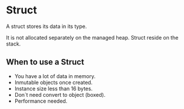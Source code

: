 # Struct

A struct stores its data in its type.

It is not allocated separately on the managed heap. Struct reside on the stack.

## When to use a Struct

- You have a lot of data in memory.
- Inmutable objects once created.
- Instance size less than 16 bytes.
- Don´t need convert to object (boxed).
- Performance needed.
